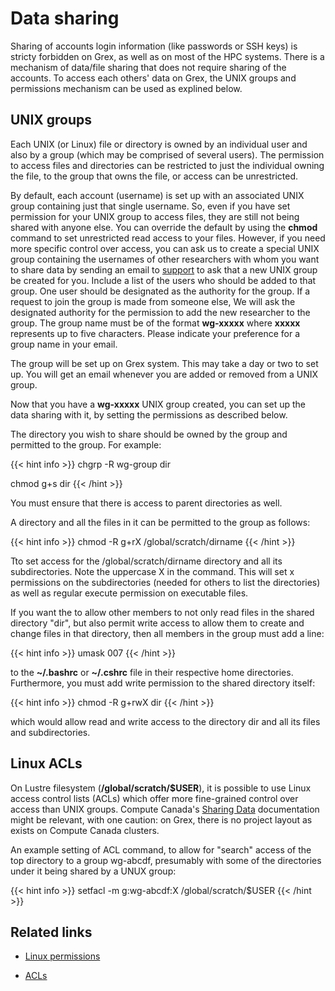 # Data sharing

Sharing of accounts login information (like passwords or SSH keys) is stricty forbidden on Grex, as well as on most of the HPC systems. There is a mechanism of data/file sharing that does not require sharing of the accounts. To access each others' data on Grex, the UNIX groups and permissions mechanism can be used as explined below. 
<!--
We use a Westgrid exlpanation because Grex is still using Westgrid accounts and groups database, so the text below is still relevant.
-->

## UNIX groups

Each UNIX (or Linux) file or directory is owned by an individual user and also by a group (which may be comprised of several users). The permission to access files and directories can be restricted to just the individual owning the file, to the group that owns the file, or access can be unrestricted.

By default, each account (username) is set up with an associated UNIX group containing just that single username. So, even if you have set permission for your UNIX group to access files, they are still not being shared with anyone else. You can override the default by using the __chmod__ command to set unrestricted read access to your files. However, if you need more specific control over access, you can ask us to create a special UNIX group containing the usernames of other researchers with whom you want to share data by sending an email to [support](mailto:support@computecanada.ca) to ask that a new UNIX group be created for you. Include a list of the users who should be added to that group. One user should be designated as the authority for the group. If a request to join the group is made from someone else, We will ask the designated authority for the permission to add the new researcher to the group. The group name must be of the format __wg-xxxxx__ where __xxxxx__ represents up to five characters. Please indicate your preference for a group name in your email. 

The group will be set up on Grex system. This may take a day or two to set up. You will get an email whenever you are added or removed from a UNIX group.

Now that you have a __wg-xxxxx__ UNIX group created, you can set up the data sharing with it, by setting the permissions as described below.

The directory you wish to share should be owned by the group and permitted to the group. For example:

{{< hint info >}}
chgrp -R wg-group dir

chmod g+s dir
{{< /hint >}}

You must ensure that there is access to parent directories as well.

A directory and all the files in it can be permitted to the group as follows:

{{< hint info >}}
chmod -R g+rX /global/scratch/dirname
{{< /hint >}}

Tto set access for the /global/scratch/dirname directory and all its subdirectories. Note the uppercase X in the command. This will set x permissions on the subdirectories (needed for others to list the directories) as well as regular execute permission on executable files.

If you want the to allow other members to not only read files in the shared directory "dir", but also permit write access to allow them to create and change files in that directory, then all members in the group must add a line:

{{< hint info >}}
umask 007
{{< /hint >}}

to the __~/.bashrc__ or __~/.cshrc__ file in their respective home directories. Furthermore, you must add write permission to the shared directory itself:

{{< hint info >}}
chmod -R g+rwX dir
{{< /hint >}}

which would allow read and write access to the directory dir and all its files and subdirectories.

## Linux ACLs

On Lustre filesystem (__/global/scratch/$USER__), it is possible to use Linux access control lists (ACLs) which offer more fine-grained control over access than UNIX groups. Compute Canada's [Sharing Data](https://docs.computecanada.ca/wiki/Sharing_data "Sharing data") documentation might be relevant, with one caution: on Grex, there is no project layout as exists on Compute Canada clusters.

An example setting of ACL command, to allow for "search" access of the top directory to a group wg-abcdf, presumably with some of the directories under it being shared by a UNUX group:

{{< hint info >}}
setfacl  -m g:wg-abcdf:X /global/scratch/$USER
{{< /hint >}}

## Related links

* [Linux permissions](https://linuxize.com/post/understanding-linux-file-permissions/ "Understanding Linux File Permissions")

* [ACLs](https://www.geeksforgeeks.org/access-control-listsacl-linux/ "Access Control Lists in Linux")

<!-- -->
